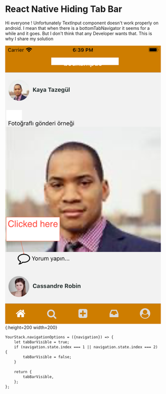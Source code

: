 # React Native Hiding Tab Bar

Hi everyone !
Unfortunately TextInput component doesn't work properly on android. I mean that when there is a bottomTabNavigator it seems for a while and it goes.
But I don't think that any Developer wants that. This is why I share my solution

![Repo List](https://github.com/muammeralkis/hello-world/blob/master/screenshots/Simulator%20Screen%20Shot%20-%20iPhone%206s%20-%202020-02-11%20at%2018.39.08.png){:height=200 width=200}
```
YourStack.navigationOptions = ({navigation}) => {
    let tabBarVisible = true;
    if (navigation.state.index === 1 || navigation.state.index === 2) {
        tabBarVisible = false;
    }

    return {
        tabBarVisible,
    };
};
```
